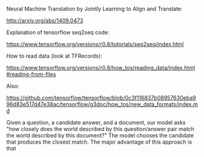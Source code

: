 Neural Machine Translation by Jointly Learning to Align and Translate:

http://arxiv.org/abs/1409.0473

Explanation of tensorflow seq2seq code:

https://www.tensorflow.org/versions/r0.8/tutorials/seq2seq/index.html

How to read data (look at TFRecords):

https://www.tensorflow.org/versions/r0.8/how_tos/reading_data/index.html#reading-from-files

Also:

https://github.com/tensorflow/tensorflow/blob/0c3f116837b08957630eba996d83e517d47e38ac/tensorflow/g3doc/how_tos/new_data_formats/index.md


Given a question, a candidate answer, and a document, our model asks "how closely 
does the world described by this question/answer pair match the world described 
by this document?" The model chooses the candidate that produces the closest
match. The major advantage of this approach is that 

